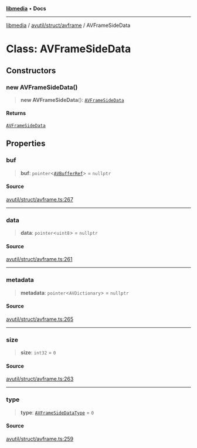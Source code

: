 [**libmedia**](../../../../README.md) • **Docs**

***

[libmedia](../../../../README.md) / [avutil/struct/avframe](../README.md) / AVFrameSideData

# Class: AVFrameSideData

## Constructors

### new AVFrameSideData()

> **new AVFrameSideData**(): [`AVFrameSideData`](AVFrameSideData.md)

#### Returns

[`AVFrameSideData`](AVFrameSideData.md)

## Properties

### buf

> **buf**: `pointer`\<[`AVBufferRef`](../../avbuffer/classes/AVBufferRef.md)\> = `nullptr`

#### Source

[avutil/struct/avframe.ts:267](https://github.com/zhaohappy/libmedia/blob/a88305ff5d10e91621f2d71d24c72fc85681b8f7/src/avutil/struct/avframe.ts#L267)

***

### data

> **data**: `pointer`\<`uint8`\> = `nullptr`

#### Source

[avutil/struct/avframe.ts:261](https://github.com/zhaohappy/libmedia/blob/a88305ff5d10e91621f2d71d24c72fc85681b8f7/src/avutil/struct/avframe.ts#L261)

***

### metadata

> **metadata**: `pointer`\<`AVDictionary`\> = `nullptr`

#### Source

[avutil/struct/avframe.ts:265](https://github.com/zhaohappy/libmedia/blob/a88305ff5d10e91621f2d71d24c72fc85681b8f7/src/avutil/struct/avframe.ts#L265)

***

### size

> **size**: `int32` = `0`

#### Source

[avutil/struct/avframe.ts:263](https://github.com/zhaohappy/libmedia/blob/a88305ff5d10e91621f2d71d24c72fc85681b8f7/src/avutil/struct/avframe.ts#L263)

***

### type

> **type**: [`AVFrameSideDataType`](../enumerations/AVFrameSideDataType.md) = `0`

#### Source

[avutil/struct/avframe.ts:259](https://github.com/zhaohappy/libmedia/blob/a88305ff5d10e91621f2d71d24c72fc85681b8f7/src/avutil/struct/avframe.ts#L259)
